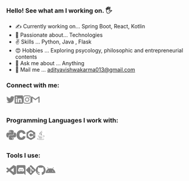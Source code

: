### Hello! See what am I working on. 🖐 

- ✍ Currently working on...   Spring Boot, React, Kotlin
- 🎯 Passionate about...       Technologies
- ✌ Skills ...                Python, Java , Flask
- 😍 Hobbies ...              Exploring psycology, philosophic and entrepreneurial contents
- 💬 Ask me about ...         Anything
- 📩 Mail me ...              adityavishwakarma013@gmail.com


<h3>
Connect with me: <br>
  

<a href="https://twitter.com/Aadi0004/"><img align="left" title="Twitter - Aditya Vishwakarma" alt="Twitter" width="22px" src="./logos/twitter.svg" /></a>
<a href="https://www.linkedin.com/in/aditya-vishwakarma-29a581199/"><img align="left" title="LinkedIn - Aditya Vishwakarma" alt="LinkedIn" width="22px" src="./logos/linkedin.svg" /></a>
<a href="https://www.instagram.com/aadivishwakarma/"><img align="left" title="Instagram - Aditya Vishwakarma" alt="Instagram" width="22px" src="./logos/instagram.svg" /></a>
<a href="mailto:adityavishwakarma013@gmail.com"><img align="left" title="Mail - Aditya Vishwakarma" alt="Mail" width="22px" src="./logos/gmail.svg" /></a>


<br>
<br>
  
Programming Languages I work with: <br>

<img align="left" title="python" alt="python" width="26px" src="./logos/python.svg" />
<img align="left" title="C" alt="C" width="26px" src="./logos/c.svg" />
<img align="left" title="C++" alt="C++" width="26px" src="./logos/cplusplus.svg" />
<img align="left" title="Java" alt="Java" width="26px" src="./logos/java.svg" />
  
<br>
<br>
  

Tools I use: <br>

<img align="left" title="Visual Studio Code" alt="Visual Studio Code" width="26px" src="./logos/visualstudiocode.svg" />
<img align="left" title="Discord" alt="Discord" width="26px" src="./logos/discord.svg" />
<img align="left" title="Git" alt="Git" width="26px" src="./logos/git.svg" />
<img align="left" title="GitHub" alt="GitHub" width="26px" src="./logos/github.svg" />
<img align="left" title="Android" alt="Android" width="26px" src="./logos/android.svg" />
</h3>

<br>
<br>
<br>


